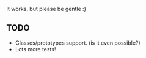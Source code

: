 It works, but please be gentle :)

TODO
----

* Classes/prototypes support. (is it even possible?)
* Lots more tests!

